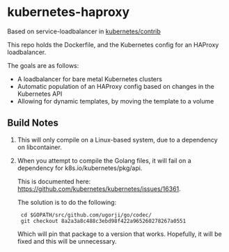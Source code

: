 # kubernetes-haproxy
Based on service-loadbalancer in [kubernetes/contrib](https://github.com/kubernetes/contrib/tree/master/service-loadbalancer)

This repo holds the Dockerfile, and the Kubernetes config for an HAProxy loadbalancer.

The goals are as follows:
* A loadbalancer for bare metal Kubernetes clusters
* Automatic population of an HAProxy config based on changes in the Kubernetes API
* Allowing for dynamic templates, by moving the template to a volume

## Build Notes
1. This will only compile on a Linux-based system, due to a dependency on libcontainer.
2. When you attempt to compile the Golang files, it will fail on a dependency for k8s.io/kubernetes/pkg/api. 

   This is documented here: https://github.com/kubernetes/kubernetes/issues/16361.

   The solution is to do the following:

   ```
   	cd $GOPATH/src/github.com/ugorji/go/codec/
	git checkout 8a2a3a8c488c3ebd98f422a965260278267a0551
   ```
   
   Which will pin that package to a version that works.  Hopefully, it will be fixed and this will be unnecessary.

